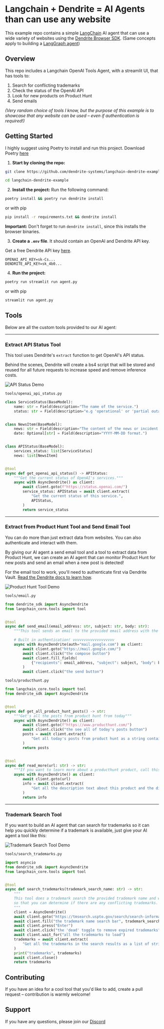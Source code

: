 # Langchain + Dendrite = AI Agents than can use any website

This example repo contains a simple [LangChain](https://github.com/langchain-ai/langchain/tree/master) AI agent that can use a wide variety of websites using the [Dendrite Browser SDK](https://github.com/dendrite-systems/dendrite-python-sdk). (Same concepts apply to building a [LangGraph agent](https://github.com/langchain-ai/langgraph))

## Overview

This repo includes a Langchain OpenAI Tools Agent, with a streamlit UI, that has tools to:

1. Search for conflicting trademarks
2. Check the status of the OpenAI API
3. Look for new products on Product Hunt
4. Send emails

*(Very random choice of tools I know, but the purpose of this example is to showcase that any website can be used – even if authentication is required!)*

## Getting Started

I highly suggest using Poetry to install and run this project. Download Poetry [here](https://python-poetry.org/)

1. **Start by cloning the repo:**

```bash
git clone https://github.com/dendrite-systems/langchain-dendrite-example.git
```
```bash
cd langchain-dendrite-example
```

2. **Install the project:** Run the following command:

```bash
poetry install && poetry run dendrite install
```

or with pip

```bash
pip install -r requirements.txt && dendrite install
```

**Important:** Don't forget to run `dendrite install`, since this installs the browser binaries.

3. **Create a `.env` file**. It should contain an OpenAI and Dendrite API key.

Get a free Dendrite API key [here](https://dendrite.systems/create-account).

```
OPENAI_API_KEY=sk-Cs...
DENDRITE_API_KEY=sk_4b0...
```

4. **Run the project:**

```bash
poetry run streamlit run agent.py
```

or with pip

```bash
streamlit run agent.py
```

## Tools 

Below are all the custom tools provided to our AI agent:

---

### Extract API Status Tool

This tool uses Dendrite's `extract` function to get OpenAI's API status.

Behind the scenes, Dendrite will create a bs4 script that will be stored and reused for all future requests to increase speed and remove inference costs.

![API Status Demo](https://github.com/dendrite-systems/langchain-docs-agent-example/blob/main/demos/APIStatusDemo.gif)

`tools/openai_api_status.py`
```python
class ServiceStatus(BaseModel):
    name: str = Field(description="The name of the service.")
    status: str = Field(description="e.g 'operational' or 'partial outage'.")


class NewsItem(BaseModel):
    news: str = Field(description="The content of the news or incident update.")
    date: Optional[str] = Field(description="YYYY-MM-DD format.")


class APIStatus(BaseModel):
    services_status: list[ServiceStatus]
    news: list[NewsItem]


@tool
async def get_openai_api_status() -> APIStatus:
    """Get the current status of OpenAI's services."""
    async with AsyncDendrite() as client:
        await client.goto(f"https://status.openai.com/")
        service_status: APIStatus = await client.extract(
            "Get the current status of this service.",
            APIStatus,
        )
        return service_status
```

---

### Extract from Product Hunt Tool and Send Email Tool

You can do more than just extract data from websites. You can also authenticate and interact with them.

By giving our AI agent a send email tool and a tool to extract data from Product Hunt, we can create an AI agent that can monitor Product Hunt for new posts and send an email when a new post is detected!

For the email tool to work, you'll need to authenticate first via Dendrite Vault. [Read the Dendrite docs to learn how](https://docs.dendrite.systems/concepts/authentication).

![Product Hunt Tool Demo](https://github.com/dendrite-systems/langchain-docs-agent-example/blob/main/demos/EmailProductHuntDemo.gif)


`tools/email.py`
```python
from dendrite_sdk import AsyncDendrite
from langchain_core.tools import tool


@tool
async def send_email(email_address: str, subject: str, body: str):
    """This tool sends an email to the provided email address with the provided subject and body."""

    # Built in authentication! vvvvvvvvvvvvvvvvvvv
    async with AsyncDendrite(auth="mail.google.com") as client:
        await client.goto("https://mail.google.com/")
        await client.click("the compose button")
        await client.fill_fields(
            {"recipients": email_address, "subject": subject, "body": body}
        )
        await client.click("the send button")

```

`tools/producthunt.py`
```python
from langchain_core.tools import tool
from dendrite_sdk import AsyncDendrite


@tool
async def get_all_product_hunt_posts() -> str:
    """Get's all the posts from product hunt from today"""
    async with AsyncDendrite() as client:
        await client.goto(f"https://www.producthunt.com/")
        await client.click("the see all of today's posts button")
        posts = await client.extract(
            "Get all today's posts from product hunt as a string containing name, desc, categories, upvotes and url"
        )
        return posts


@tool
async def read_more(url: str) -> str:
    """If you want to learn more about a producthunt product, call this function."""
    async with AsyncDendrite() as client:
        await client.goto(url)
        info = await client.extract(
            "Get all the description text about this product and the discussion and return as a string"
        )
        return info
```

---

### Trademark Search Tool

If you want to build an AI agent that can search for trademarks so it can help you quickly determine if a trademark is available, just give your AI agent a tool like this:

![Trademark Search Tool Demo](https://github.com/dendrite-systems/langchain-docs-agent-example/blob/main/demos/TrademarkDemo.gif)

`tools/search_trademarks.py`
```python
import asyncio
from dendrite_sdk import AsyncDendrite
from langchain_core.tools import tool


@tool
async def search_trademarks(trademark_search_name: str) -> str:
    """
    This tool does a trademark search the provided trademark name and will return the active trademarks
    so that you can determine if there are any conflicting trademarks.
    """
    client = AsyncDendrite()
    await client.goto("https://tmsearch.uspto.gov/search/search-information")
    await client.fill("the trademark name search bar", trademark_search_name)
    await client.press("Enter")
    await client.click("the 'dead' toggle to remove expired trademarks")
    await client.wait_for("all the trademarks to load")
    trademarks = await client.extract(
        "Get all the trademarks in the search results as a list of strings where each string contains the status and description of the trademark",
    )
    print("trademarks", trademarks)
    await client.close()
    return trademarks
```

## Contributing

If you have an idea for a cool tool that you'd like to add, create a pull request – contribution is warmly welcome!

## Support

If you have any questions, please join our [Discord](https://discord.gg/4rsPTYJpFb)
